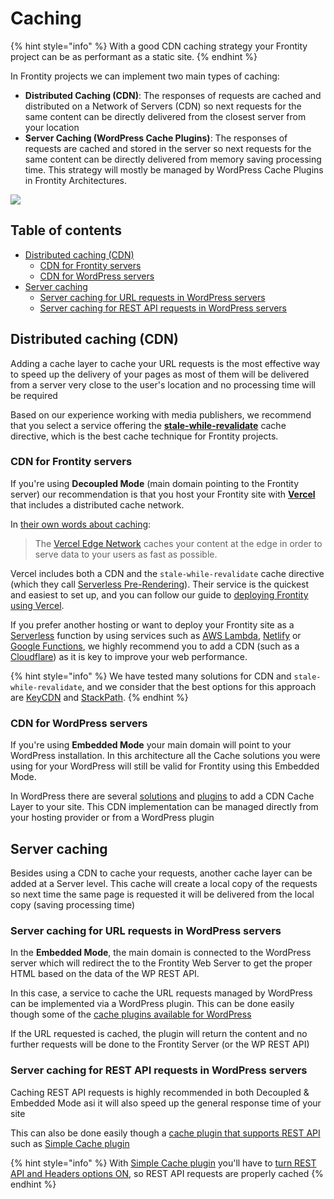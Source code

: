 # Caching 


{% hint style="info" %}
With a good CDN caching strategy your Frontity project can be as performant as a static site. 
{% endhint %}

In Frontity projects we can implement two main types of caching:

- **Distributed Caching (CDN)**: The responses of requests are cached and distributed on a Network of Servers (CDN) so next requests for the same content can be directly delivered from the closest server from your location
- **Server Caching (WordPress Cache Plugins)**: The responses of requests are cached and stored in the server so next requests for the same content can be directly delivered from memory saving processing time. This strategy will mostly be managed by WordPress Cache Plugins in Frontity Architectures. 

![](https://frontity.org/wp-content/uploads/2021/05/cdn-server-caches-embdeded-mode.png)

## Table of contents

<!-- toc -->

- [Distributed caching (CDN)](#distributed-caching-cdn)
  * [CDN for Frontity servers](#cdn-for-frontity-servers)
  * [CDN for WordPress servers](#cdn-for-wordpress-servers)
- [Server caching](#server-caching)
  * [Server caching for URL requests in WordPress servers](#server-caching-for-url-requests-in-wordpress-servers)
  * [Server caching for REST API requests in WordPress servers](#server-caching-for-rest-api-requests-in-wordpress-servers)

<!-- tocstop -->

## Distributed caching (CDN)

Adding a cache layer to cache your URL requests is the most effective way to speed up the delivery of your pages as most of them will be delivered from a server very close to the user's location and no processing time will be required

Based on our experience working with media publishers, we recommend that you select a service offering the [**stale-while-revalidate**](https://www.keycdn.com/blog/keycdn-supports-stale-while-revalidate) cache directive, which is the best cache technique for Frontity projects.

### CDN for Frontity servers

If you're using **Decoupled Mode** (main domain pointing to the Frontity server) our recommendation is that you host your Frontity site with [**Vercel**](https://vercel.com/) that includes a distributed cache network. 

In [their own words about caching](https://vercel.com/docs/edge-network/caching):

> The [Vercel Edge Network](https://vercel.com/docs/edge-network/overview) caches your content at the edge in order to serve data to your users as fast as possible.  

Vercel includes both a CDN and the `stale-while-revalidate` cache directive (which they call [Serverless Pre-Rendering](https://vercel.com/blog/serverless-pre-rendering)). Their service is the quickest and easiest to set up, and you can follow our guide to [deploying Frontity using Vercel](../deployment/deploy-using-vercel).

If you prefer another hosting or want to deploy your Frontity site as a [Serverless](https://hackernoon.com/what-is-serverless-architecture-what-are-its-pros-and-cons-cc4b804022e9) function by using services such as [AWS Lambda](https://aws.amazon.com/lambda), [Netlify](https://www.netlify.com/) or [Google Functions](https://cloud.google.com/functions/), we highly recommend you to add a CDN (such as a [Cloudflare](https://www.cloudflare.com/es-es/)) as it is key to improve your web performance.

{% hint style="info" %}
We have tested many solutions for CDN and `stale-while-revalidate`, and we consider that the best options for this approach are [KeyCDN](https://www.keycdn.com) and [StackPath](https://www.stackpath.com/).
{% endhint %}

### CDN for WordPress servers

If you're using **Embedded Mode** your main domain will point to your WordPress installation. In this architecture all the Cache solutions you were using for your WordPress will still be valid for Frontity using this Embedded Mode.

In WordPress there are several [solutions](https://wpbuffs.com/wordpress-cdn-plugins/) and [plugins](https://wordpress.org/plugins/tags/cdn/) to add a CDN Cache Layer to your site. This CDN implementation can be managed directly from your hosting provider or from a WordPress plugin

## Server caching 

Besides using a CDN to cache your requests, another cache layer can be added at a Server level. This cache will create a local copy of the requests so next time the same page is requested it will be delivered from the local copy (saving processing time)

### Server caching for URL requests in WordPress servers

In the **Embedded Mode**, the main domain is connected to the WordPress server which will redirect the to the Frontity Web Server to get the proper HTML based on the data of the WP REST API.

In this case, a service to cache the URL requests managed by WordPress can be implemented via a WordPress plugin. This can be done easily though some of the [cache plugins available for WordPress](https://www.wpbeginner.com/plugins/best-wordpress-caching-plugins/)

If the URL requested is cached, the plugin will return the content and no further requests will be done to the Frontity Server (or the WP REST API)

### Server caching for REST API requests in WordPress servers

Caching REST API requests is highly recommended in both Decoupled & Embedded Mode asi it will also speed up the general response time of your site


This can also be done easily though a [cache plugin that supports REST API](https://wordpress.org/plugins/wp-rest-cache/) such as [Simple Cache plugin](https://wordpress.org/plugins/simple-cache/)

{% hint style="info" %}
With [Simple Cache plugin](https://wordpress.org/plugins/simple-cache/) you'll have to [turn REST API and Headers options ON](https://frontity.org/wp-content/uploads/2021/05/simple-cache-settings.png), so REST API requests are properly cached
{% endhint %}

